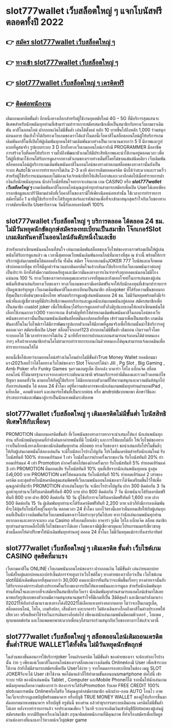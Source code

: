 # slot777wallet เว็บสล็อตใหญ่ ๆ  แจกโบนัสฟรีตลอดทั้งปี 2022

## 👉 [สมัคร slot777wallet เว็บสล็อตใหญ่ ๆ](https://slot777wallet.com/)
## 👉 [ทางเข้า slot777wallet เว็บสล็อตใหญ่ ๆ](https://slot777wallet.com/)
## 👉 [slot777wallet เว็บสล็อตใหญ่ ๆ เครดิตฟรี](https://slot777wallet.com/)
## 👉 [ติดต่อพนักงาน](https://slot777wallet.com/)


เติมถอนเครดิตขั้นต่ำ  อีกหนึ่งทางเลือกสำหรับผู้ใช้งานยุคสมัยใหม่ 4G – 5G ที่มีบริการสุดแสนจะพิเศษสำหรับนักพนันทุกท่านที่เข้ามาร่วมทำรายการสมัครสมาชิกเพื่อเป็นสมาชิกกับทางเว็บเกมเราเดิมพัน คาสิโนออนไลน์ ฝากถอนเงินไม่มีขั้นต่ำ เล่นได้ตั้งแต่ หลัก 10 บาทขึ้นไปถึงหลัก 1,000 ร่วมสนุก ผ่อนคลาย บันเทิงใจได้กับทางเว็บเกมของเราได้แล้วในตอนี้เว็บคาสิโนสล็อตออนไลน์ผู้ให้บริการเกมเดิมพันคาสิโนที่เปิดให้ผู้เดิมพันทุกคนได้ร่วมเดิมพันมาอย่างเป็นเวลานานมากกว่า 5 ปี มีภาพและรูปแบบที่ดูสมจริง รูปแบบระบบ 3 D
อีกทั้งทางเว็บเกมออนไลน์เรายังมี  PROGRAMMER มืออาชีพการสร้างเว็บที่คอยให้บริการ  รวมไปถึงพัฒนาตัวเกมให้มีประสิทธิภาพและน่าใช้งานอยู่ตลอดเวลา เพื่อให้ผู้ที่เข้ามาใช้งานได้รับการดูแลจากทางตัวเกมของเราอย่างเต็มที่โดยไม่ขาดแม้แต่นิดเดียว เว็บเดิมพันสล็อตออนไลน์ผู้บริการเกมเดิมพันพนันคาสิโนออนไลน์ของทางค่ายเกมสล็อตของทางเรานั้นยังเป็นระบบ Autoใช้เวลาการทำรายการไม่เกิน 2-3 นาที ต่อการเติมยอดเครดิต นับได้ว่าสะดวกและรวดเร็วสำหรับผู้ใช้บริการแน่นอนและไม่ต้องแจ้งเจ้าหน้าที่ทำให้เสียโอกาสและเวลาอีกต่อไปเมื่อทำรายการฝากงินกับนักพนันทุกคน
นักล่าโบนัสที่สนใจอยากจะเล่นเกม เกม CASINO  หรือ ***slot777wallet เว็บสล็อตใหญ่ ๆ*** เกมเดิมพันคาสิโนออนไลน์คุณลูกค้าทุกท่านสามารถสมัครเพื่อเปิด Userได้เลยเพียงกรอกข้อมูลและปรัวัติตามลำดับที่เว็บคาสิโนของเรามีให้เพียงนิดหน่อยเท่านั้น ใช้เวลาการทำรายการสมัครไม่ถึง 1 นาทีผู้ใช้บริการก็จะได้รับยูสเซอร์และรหัสผ่านเพื่อที่จะเข้ามาสนุกสุดเร้าใจกับเว็บของทางเราสมัครเพื่อเปิด Userกับเราณ วันนี้รับเลยเครดิตฟรี 100%

## slot777wallet เว็บสล็อตใหญ่ ๆ บริการตลอด ได้ตลอด 24 ชม. ไม่มีวันหยุดนักขัตฤกษ์สมัครลงทะเบียนเป็นสมาชิก โจ๊กเกอร์Slot เกมเดิมพันคาสิโนออนไลน์อันดับหนึ่งในเอเชีย

สำหรับเหล่าเซียนพนันคนไหนที่สนใจ เล่นเกมเดิมพันสล็อตของเว็บไซต์ของทางเราพร้อมเปิดให้ผู้เล่นพนันได้รับการดูแลแล้ว ณ เวลานี้สุดยอดเว็บพนันเดิมพันออนไลน์ที่มาแรงที่สุด ณ ช่วงนี้ พร้อมให้การบริการผู้เล่นเกมพนันได้ตลอดทั้งวัน ทั้งคืน สมัคร โจ๊กเกอเกมมิ่งJOKER 777 โบนัสและแจ็กพอตเข้าบ่อยมากที่สุด ทำให้มีลูกค้าจำนวนมากติดอกติดใจแล้วกลับมาใช้บริการกับเว็บเกมพนันเราต่ออยู่เป็นประจำ อีกทั้งยังมีความปลอดภัยสูงและมีความั่นคงทางการเงินจ่ายจริงทุกยอดแน่นอนไม่มีโกงแน่นอน 100 % ทางเว็บของเราครอบคลุมและครบวงจรที่สุดและยังตอบโจทย์ในการเล่นของผู้เล่นพนันที่เข้ามาเล่นกับทางเว็บของเรา
ทางเว็บเกมของเรามีเครดิตฟรีแจกให้กับนักลงทุนที่เข้ามาทำรายการเปิดยูสเซอร์ทุกยูส เว็บเกมเดิมพันคาสิโนลงทะเบียนเป็นสมาชิก สล็อตjoker ที่ได้รับความชื่นชอบมากที่สุดเป็นระดับต้นๆของเมืองไทย พร้อมบริการดูแลผู้เล่นพนันตลอด 24 ชม. ไม่มีวันหยุดพร้อมยังมีเจ้าหน้าที่และผู้เชี่ยวชาญที่มีประสิทธิภาพคอยบริการและดูแลนักเล่นเกมพนันอยู่ตลอด สมัครสมาชิกเพื่อเป็นสมาชิก เกมslot joker เพื่อให้เพื่อนๆได้รับการดูแลอย่างทั่วถึงมีรูปแบบเกมให้เหล่าเซียนพนันได้เลือกใช้งานมากกว่า300 รายการเกม
สิ่งสำคัญที่ทำให้ค่ายเกมเดิมพันพนันคาสิโนออนไลน์ของเว็บพนันของทางเรานั้นเป็นเกมพนันเดิมพันสล็อตมั่นคงปลอดภัยที่สุด เข้าร่วมมาเพื่อเป็นสมาชิก  เกมเดิมพันคาสิโนในเว็บไซต์เราได้มีการพัฒนารูปแบบตัวเกมให้มีภาพที่ดูสมจริงเพื่อให้เกมนั้นน่าใช้บริการอยู่ตลอดเวลา สมัครเพื่อเปิด User สล็อตโจ๊กเกอร์123 ฝากถอนไม่มีขั้นต่ำ เติมถอน เงินรวดเร็วโดยระบบออโต้ ใช้เวลาทำรายการไม่เกิน 2 นาทีทั้งรายการฝากและถอนสามารถแจ้งถอนได้ด้วยตนเองง่ายๆ หรือถ้าหากสมาชิกท่านใดไม่สามารถทำรายการถอนเงินด้วยตนเองได้คุณสามารถแจ้งแอดมินเพื่อทำรายการถอนให้ได้

ตอนนี้เชื่อได้เลยว่าเกมออนไลน์สร้างเงินโอนฝากไม่มีขั้นต่ำTrue Money Wallet ยอดนิยมมาแรง2021เลยก็ว่าได้โดยทางเว็บไซต์ของเรา Slot โจ๊กเกอร์ได้นำ  Jili , Pg Slot , Big Gaming , Amb Poker หรือ Funky Games จุดรวมเกมรูเล็ต  ป๊อกเด้ง บาคาร่า ไฮโล แบ็กแจ๊ค สล็อตออนไลน์ ที่ได้มาตรฐานจากจากองค์กรระบดับนานาชาติ พร้อมบริการอย่าดีมั่นคงและรวดเร็วคอยแก้ไขปัญหา ตลอดทั้งวัน มามอบให้กับผู้ใช้บริการ ได้มีออกแบบตัวเกมที่ให้ความสนุกและความมันส์สนุกไปกับการเล่นพนัน ได้ ตลอด 24 ชั่วโมง อยู่ที่ความต้องการของนักเล่นเกมพนันทุกท่านผ่านบนiPad , แท็บเล็ต , คอมพิวเตอร์ และสมาร์ทโฟนที่เป็นระบบios หรือ androidแบบพกพา ศึกษาวิธีและประสบการณ์และพัฒนาสู่การเป็นนักแทงพนันระดับเทพ

## slot777wallet เว็บสล็อตใหญ่ ๆ เติมเครดิตไม่มีขั้นต่ำ โบนัสสิทธิพิเศษให้กับเพื่อนๆ

 PROMOTION  เติมถอนเครดิตขั้นต่ำ ที่เว็บพนันของทางเราอยากจะนำเสนอให้แก่  นักเล่นพนันทุกท่าน หรือนักพนันทุกคนที่กำลังค้นหาค่ายพนันที่มี โบนัสดีๆ และการให้แบบไม่กั๊ก ให้เว็บไซต์ของทางเราเป็นอีกหนึ่งทางเลือกของนักเดิมพันทุกท่าน สล็อตxo ทางเว็บของเรา ขอนำเสนอกับโปรโมชั่นดีๆ ให้กับผู้เล่นเกมพนันได้ลองเล่นกัน จะมีโบนัสอะไรบ้างไปดูกัน
โปรโมชั่นเครดิตสำหรับนักเล่นใหม่ รับโบนัสทันที 100% ทำยอดเทิร์นแค่ 1 เท่า
โบนัสในการฝากครั้งแรกของวัน รับโบนัสทันที 20% ทำยอดเทิร์นแค่ 4 เท่า
 Promotion ฝากครั้งต่อไปของฝากครั้งแรก รับโบนัสทันที 5% ทำยอดเทิร์นแค่ 3 เท่า
 PROMOTION คืนยอดเสีย รับโบนัสทันที 10% ทุนที่เสียจากนักเล่นพนันทุกคน สูงสุดถึง6,000 บาท
 PROMOTION แชร์ให้คนมาเล่น รับโบนัสทันที 10% ทำยอดเทิร์นแค่ 2 เท่าของเครดิต
และสุดท้ายโบนัสเครดิตสุดแสนพิศษที่เว็บเกมพนันออนไลน์ของเราได้จัดเตรียมขึ้นไว้ให้เพื่อคุณลูกค้าที่น่ารัก  PROMOTION ฝากเล่นในทุกวัน จะมีอะไรบ้างไปดูกัน
ฝาก 300 ติดต่อกัน 3 วัน ลูกค้าทุกท่านจะได้รับเครดิตฟรีทันที 400 บาท
ฝาก 800 ติดต่อกัน 7 วัน นักพนันจะได้รับเครดิตฟรีทันที 800 บาท
ฝาก 800 ติดต่อกัน 10 วัน ผู้ใช้บริการจะได้รับเครดิตฟรีทันที 1,600 บาท
ฝาก 500 ติดต่อกัน 15 วัน ผู้เดิมพันทุกท่านจะได้รับเครดิตฟรีทันที 2,200 บาท
แล้วก็ยังมีการลงเดิมพันที่จะได้ลุ้นรับโบนัสใหญ่ในทุกวัน ตลอดเวลา 24 ชั่วโมง บอกไว้ตรงนี้เลยว่าคืนยอดเสียให้กับผู้เล่นทุกคนที่เป็นนักวางเดิมพันกับเว็บเกมพนันของเราได้อย่างจุกๆกันไปเลย หากว่านักเล่นเกมพนันทุกท่านอยากลองและอยากจะแทง เกม Casino หรือเกมป๊อกเด้ง บาคาร่า รูเล็ต ไฮโล แบ็กแจ๊ค สล็อต สมาชิกทุกท่านสามารถคลิ๊กไปที่เว็บไซต์ของเราได้เลย เว็บของเรามีผู้เชี่ยวชาญและโปรแกรมเมอร์เชี่ยวชาญด้านนี้คอยให้คำปรึกษาให้นักเดิมพันทุกท่านอยู่ ตลอด 24 ชั่วโมง ไม่มีวันหยุดแม้กระทั่งเสาร์อาทิตย์

## slot777wallet เว็บสล็อตใหญ่ ๆ เติมเครดิต ขั้นต่ำ  เว็บไซต์เกม CASINO สุดฮิตที่มาแรง

เว็บเกมคาสิโน ONLINE เว็บเกมพนันออนไลน์ของเรา ฝากถอนเงิน ไม่มีขั้นต่ำ เล่นง่ายแตกบ่อย โบนัสใหญ่แตกบ่อยและเปอร์เซ็นต์การจ่ายสูงกว่าเว็บไซต์อื่นๆ ทางค่ายของเราถือว่าเป็น เว็บไซต์เกม slotที่มีนักเดิมพันมากที่สุดมากกว่า 30,000 คนและมีการยืนยันว่าจะเพิ่มขึ้นเรื่อยๆ ทางค่ายเรานั้นยังได้รับจากองค์กรระดับต่างประเทศในเรื่องของการเปิดให้แทงพนันและการดูแล สำหรับนักเดิมพันทุกท่านที่สนใจและอยากที่จะสมัครเป็นสมาชิกกับเว็บเรา นักเดิมพันทุกท่านสามารถแอดไลน์เข้ามาได้เลย
	มาพบกับรูปแบบของตัวเกมมีความสนุกสนานสุดเร้าใจที่มีเกมที่เป็น 3มิติสุดล้ำ และมีเกมกำลังมาแรงปี2021ให้กับกำลังมาแรงแซงทางโค้งปี2021ได้เลือกแทงอย่างหลากหลาย  ไม่ว่าจะเป็นเกมรูเล็ต, สล็อตออนไลน์, ไฮโล, เกมยิงปลา, เสือมังกร และบาคาร่า ไม่ต้องเดินทางไกลถึงคาสิโนต่างประเทศให้เสียเวลา หรือเสียค่าใช้จ่ายในการเดินทางอีกต่อไป เพียงแค่นักเล่นเกมพนันมีคอมพิวเตอร์ , ไอแพด , ทุกแพลตฟอร์ม และไอแพดพกพาสะดวกเพื่อนๆก็สามารถร่วมสนุกกับเว็บของทางเราได้แล้วเวลานี้

## slot777wallet เว็บสล็อตใหญ่ ๆ สล็อตออนไลน์เติมถอนเครดิตขั้นต่ำTRUE WALLETได้ทั้งคืน ไม่มีวันหยุดนักขัตฤกษ์

ในส่วนของขั้นตอนการใช้บริการjoker โอนฝากเครดิต ไม่มีขั้นต่ำ ของค่ายของเรา จะต้องทำอะไรบ้างนั้น ง่าย ๆ เพียงแค่เว็บคาสิโนออนไลน์ของเราสล็อตเกมวางเดิมพัน Onlineต้องมี User เพื่อเข้าระบบใช้งาน ถ้ายังไม่มีสามารถสมัครเพื่อเปิด Userได้ง่าย ๆ จากโหมดการลงทะเบียนในช่อง เมนู SLOT JOKERจึงจะได้ User เข้าใช้งาน พอได้มาแล้วก็ให้ทำตามขั้นตอนบนsmartphone ต่อไปนี้
เข้าระบบ รหัส  ของนักเล่นพนัน Tablet , Computer และMobile Phoneก็ได้
จากนั้นให้นักเล่นเกมพนันทุกคนเลือกความต้องการว่า ต้องการจะได้รับPromotion รับเลย FREE CREDIT 100% slotเกมการพนัน Onlineหรือไม่รับ
ให้คุณลูกค้าสมัครสมาชิก คลิกฝาก-ถอน AUTO โอนไว ภาพในเว็บจะปรากฏเลขบัญชีพร้อมธนาคาร หรือบัญชี TRUE MONEY WALLET ของผู้ให้บริการขึ้นมา
คัดลอกหมายเลขธนาคาร หรือบัญชี  ทรูมันนี่ ของท่าน แล้วทำธุรกรรมระบบเติมถอน เครดิตไม่มีขั้นต่ำได้เลย
หลังจากทำรายการแล้ว รอประมาณเพียง 1 วินาที ระบบจะเติมเงินเข้าบัญชีSlotxoของผู้เล่นผู้สมัครสมาชิก
หากมีปัญหาเรื่องเงินไม่เข้า กรุณาติดต่อพนักงานที่มีคุณภาพ ที่ทำเรื่องสมัครเพื่อเปิดยูสผ่านช่องทางที่แนบเอาไว้ทางหน้าเว็บjoker game


